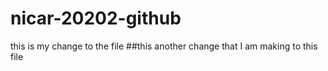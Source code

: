 # nicar-20202-github
 this is my change to the file
 ##this another change that I am making to this file
